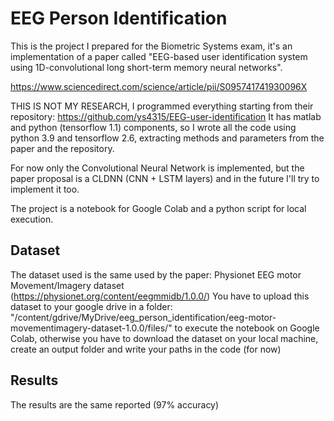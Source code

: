 # EEG Person Identification

This is the project I prepared for the Biometric Systems exam, it's an implementation of a paper called "EEG-based user identification system using 1D-convolutional long short-term memory neural networks".

https://www.sciencedirect.com/science/article/pii/S095741741930096X

THIS IS NOT MY RESEARCH, I programmed everything starting from their repository: https://github.com/ys4315/EEG-user-identification
It has matlab and python (tensorflow 1.1) components, so I wrote all the code using python 3.9 and tensorflow 2.6, extracting methods and parameters from the paper and the repository.

For now only the Convolutional Neural Network is implemented, but the paper proposal is a CLDNN (CNN + LSTM layers) and in the future I'll try to implement it too.

The project is a notebook for Google Colab and a python script for local execution.


## Dataset 

The dataset used is the same used by the paper: Physionet EEG motor Movement/Imagery dataset (https://physionet.org/content/eegmmidb/1.0.0/)
You have to upload this dataset to your google drive in a folder: "/content/gdrive/MyDrive/eeg_person_identification/eeg-motor-movementimagery-dataset-1.0.0/files/" to execute the notebook on Google Colab, otherwise you have to download the dataset on your local machine, create an output folder and write your paths in the code (for now)


## Results

The results are the same reported (97% accuracy)
